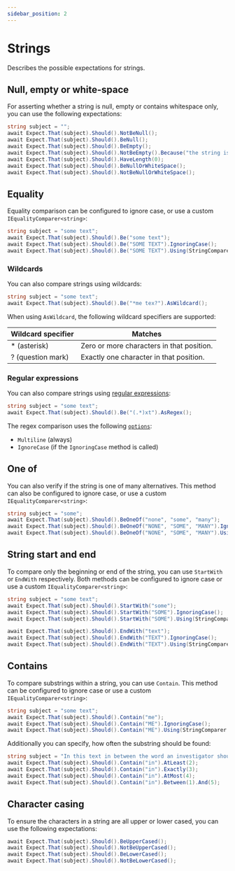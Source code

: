 ```yaml
---
sidebar_position: 2
---
```


# Strings

Describes the possible expectations for strings.

## Null, empty or white-space

For asserting whether a string is null, empty or contains whitespace only, you can use the following expectations:

```csharp
string subject = "";
await Expect.That(subject).Should().NotBeNull();
await Expect.That(subject).Should().BeNull();
await Expect.That(subject).Should().BeEmpty();
await Expect.That(subject).Should().NotBeEmpty().Because("the string is not empty");
await Expect.That(subject).Should().HaveLength(0);
await Expect.That(subject).Should().BeNullOrWhiteSpace();
await Expect.That(subject).Should().NotBeNullOrWhiteSpace();
```


## Equality

Equality comparison can be configured to ignore case, or use a custom `IEqualityComparer<string>`:

```csharp
string subject = "some text";
await Expect.That(subject).Should().Be("some text");
await Expect.That(subject).Should().Be("SOME TEXT").IgnoringCase();
await Expect.That(subject).Should().Be("SOME TEXT").Using(StringComparer.OrdinalIgnoreCase);
```

### Wildcards

You can also compare strings using wildcards:
```csharp
string subject = "some text";
await Expect.That(subject).Should().Be("*me tex?").AsWildcard();
```

When using `AsWildcard`, the following wildcard specifiers are supported:

| Wildcard specifier  | Matches                                   |
|---------------------|-------------------------------------------|
| * (asterisk)        | Zero or more characters in that position. |
| ? (question mark)   | Exactly one character in that position.   |

### Regular expressions

You can also compare strings using [regular expressions](https://learn.microsoft.com/en-us/dotnet/standard/base-types/regular-expressions):
```csharp
string subject = "some text";
await Expect.That(subject).Should().Be("(.*)xt").AsRegex();
```

The regex comparison uses the following [`options`](https://learn.microsoft.com/en-us/dotnet/api/system.text.regularexpressions.regexoptions?view=net-8.0#fields):
- `Multiline` (always)
- `IgnoreCase` (if the `IgnoringCase` method is called)


## One of

You can also verify if the string is one of many alternatives.
This method can also be configured to ignore case, or use a custom `IEqualityComparer<string>`:

```csharp
string subject = "some";
await Expect.That(subject).Should().BeOneOf("none", "some", "many");
await Expect.That(subject).Should().BeOneOf("NONE", "SOME", "MANY").IgnoringCase();
await Expect.That(subject).Should().BeOneOf("NONE", "SOME", "MANY").Using(StringComparer.OrdinalIgnoreCase);
```


## String start and end

To compare only the beginning or end of the string, you can use `StartWith` or `EndWith` respectively. Both methods can be configured to ignore case or use a custom `IEqualityComparer<string>`:

```csharp
string subject = "some text";
await Expect.That(subject).Should().StartWith("some");
await Expect.That(subject).Should().StartWith("SOME").IgnoringCase();
await Expect.That(subject).Should().StartWith("SOME").Using(StringComparer.OrdinalIgnoreCase);

await Expect.That(subject).Should().EndWith("text");
await Expect.That(subject).Should().EndWith("TEXT").IgnoringCase();
await Expect.That(subject).Should().EndWith("TEXT").Using(StringComparer.OrdinalIgnoreCase);
```


## Contains

To compare substrings within a string, you can use `Contain`. This method can be configured to ignore case or use a custom `IEqualityComparer<string>`:

```csharp
string subject = "some text";
await Expect.That(subject).Should().Contain("me");
await Expect.That(subject).Should().Contain("ME").IgnoringCase();
await Expect.That(subject).Should().Contain("ME").Using(StringComparer.OrdinalIgnoreCase);
```

Additionally you can specify, how often the substring should be found:
```csharp
string subject = "In this text in between the word an investigator should find the word 'IN' multiple times.";
await Expect.That(subject).Should().Contain("in").AtLeast(2);
await Expect.That(subject).Should().Contain("in").Exactly(3);
await Expect.That(subject).Should().Contain("in").AtMost(4);
await Expect.That(subject).Should().Contain("in").Between(1).And(5);
```


## Character casing
To ensure the characters in a string are all upper or lower cased, you can use the following expectations:

```csharp
await Expect.That(subject).Should().BeUpperCased();
await Expect.That(subject).Should().NotBeUpperCased();
await Expect.That(subject).Should().BeLowerCased();
await Expect.That(subject).Should().NotBeLowerCased();
```
